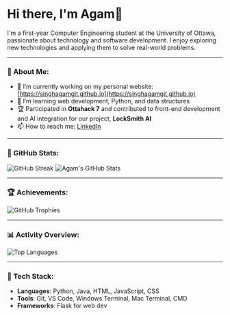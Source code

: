 # Hi there, I'm Agam👋

I'm a first-year Computer Engineering student at the University of Ottawa, passionate about technology and software development. I enjoy exploring new technologies and applying them to solve real-world problems.

---

### 🚀 About Me:
- 🔭 I’m currently working on my personal website: [https://singhagamgit.github.io](https://singhagamgit.github.io)
- 🌱 I’m learning web development, Python, and data structures
- 🏆 Participated in **Ottahack 7** and contributed to front-end development and AI integration for our project, **LockSmith AI**
- 📫 How to reach me: [LinkedIn](https://www.linkedin.com/in/agamsinghuottawa)
---

### 🌟 GitHub Stats:

![GitHub Streak](https://github-readme-streak-stats.herokuapp.com/?user=SinghAgamGit&theme=dark&hide_border=true)
![Agam's GitHub Stats](https://github-readme-stats.vercel.app/api?username=SinghAgamGit&show_icons=true&hide_title=true&theme=dark&hide_border=true)

---

### 🏆 Achievements:
![GitHub Trophies](https://github-profile-trophy.vercel.app/?username=SinghAgamGit&theme=darkhub&margin-w=15&margin-h=15)

---

### 📊 Activity Overview:

![Top Languages](https://github-readme-stats.vercel.app/api/top-langs/?username=SinghAgamGit&layout=compact&theme=dark&hide_border=true)

---

### 🧰 Tech Stack:
- **Languages**: Python, Java, HTML, JavaScript, CSS
- **Tools**: Git, VS Code, Windows Terminal, Mac Terminal, CMD
- **Frameworks**: Flask for web dev
